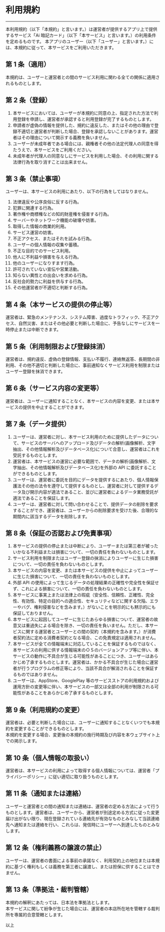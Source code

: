 # 利用規約

---

本利用規約（以下「本規約」と言います。）は運営者が提供するアプリ上で提供するサービス「Ai 暗記カード」（以下「本サービス」と言います。）の利用条件を定めるものです。
本アプリのユーザー（以下「ユーザー」と言います。）には、本規約に従って、本サービスをご利用いただきます。

## 第 1 条（適用）

本規約は、ユーザーと運営者との間のサービス利用に関わる全ての関係に適用されるものとします。

## 第 2 条（登録）

1. 本サービスにおいては、ユーザーが本規約に同意の上、指定された方法で利用登録を申請し、運営者が承認すると利用登録が完了するものとします。
2. 申請者が虚偽の情報を提供した、規約に違反した、またはその他の理由で登録不適切と運営者が判断した場合、登録を承認しないことがあります。運営者はその理由について開示する義務を負いません。
3. ユーザーが未成年者である場合には、親権者その他の法定代理人の同意を得たうえで、本サービスをご利用ください。
4. 未成年者が代理人の同意なしにサービスを利用した場合、その利用に関する法律行為を取り消すことは出来ません。

## 第 3 条（禁止事項）

ユーザーは、本サービスの利用にあたり、以下の行為をしてはなりません。

1. 法律違反や公序良俗に反する行為。
1. 犯罪に関連する行為。
1. 著作権や商標権などの知的財産権を侵害する行為。
1. サーバーやネットワーク機能の破壊や妨害。
1. 取得した情報の商業的利用。
1. サービス運営の妨害。
1. 不正アクセス、またはそれを試みる行為。
1. ユーザーの個人情報の収集や蓄積。
1. 不正な目的でのサービス利用。
1. 他人に不利益や損害を与える行為。
1. 他のユーザーになりすます行為。
1. 許可されていない宣伝や営業活動。
1. 知らない異性との出会いを求める行為。
1. 反社会的勢力に利益を供与する行為。
1. その他運営者が不適切と判断する行為。

## 第 4 条（本サービスの提供の停止等）

運営者は、緊急のメンテナンス、システム障害、過度なトラフィック、不正アクセス、自然災害、またはその他必要と判断した場合に、予告なしにサービスを一時停止または中断できます。

## 第 5 条（利用制限および登録抹消）

運営者は、規約違反、虚偽の登録情報、支払い不履行、連絡無返答、長期間の非利用、その他不適切と判断した場合に、事前通知なくサービス利用を制限またはユーザー登録を抹消できます。

## 第 6 条（サービス内容の変更等）

運営者は、ユーザーに通知することなく、本サービスの内容を変更、または本サービスの提供を中止することができます。

## 第 7 条（データ提供）

1. ユーザーは、運営者に対し、本サービス利用のために提供したデータについて、サービスのサーバへのアップロード及びデータの解析(画像解析、文字抽出、その他情報解析及びデータベース化)について合意し、運営者はこれを受託するものとします。
2. 運営者は、本サービスの運営に必要な範囲で、データの解析(画像解析、文字抽出、その他情報解析及びデータベース化)を外部の API に委託することができるものとします。
3. ユーザーは、運営者に委託を目的にデータを提供するにあたり、個人情報保護法その他の法令を遵守して提供するものとし、運営者に対して提供するデータ及び開示内容が適法であること、並びに運営者によるデータ業務受託が適法であることを保証します。
4. ユーザーは、運営者に対して問い合わせることで、提供データの削除を要求することができ、運営者は、ユーザーからの削除要求を受けた後、合理的な期間内に該当するデータを削除します。

## 第 8 条（保証の否認および免責事項）

1. 本サービスの提供の停止または中断により、ユーザーまたは第三者が被ったいかなる不利益または損害について、一切の責任を負わないものとします。
2. サービス利用を制限またはユーザー登録の抹消によりユーザーに生じた損害について、一切の責任を負わないものとします。
3. 本サービスの内容を変更、または本サービスの提供を中止によってユーザーに生じた損害について、一切の責任を負わないものとします。
4. 外部 API の使用によって生じるデータの処理結果の正確性や完全性を保証せず、これによる損害について、一切の責任を負わないものとします。
5. 本サービスに事実上または法律上の瑕疵（安全性、信頼性、正確性、完全性、有効性、特定の目的への適合性、セキュリティなどに関する欠陥、エラーやバグ、権利侵害などを含みます。）がないことを明示的にも黙示的にも保証しておりません。
6. 本サービスに起因してユーザーに生じたあらゆる損害について、運営者の故意又は重過失による場合を除き、一切の責任を負いません。ただし、本サービスに関する運営者とユーザーとの間の契約（本規約を含みます。）が消費者契約法に定める消費者契約となる場合、この免責規定は適用されません。
7. 本サービスが全ての情報端末に対応していることを保証するものではなく、本サービスの利用に供する情報端末のＯＳのバージョンアップ等に伴い、本サービスの動作に不具合が生じる可能性があることにつき、ユーザーはあらかじめ了承するものとします。運営者は、かかる不具合が生じた場合に運営者が行うプログラムの修正等により、当該不具合が解消されることを保証するものではありません。
8. ユーザーは、AppStore、GooglePlay 等のサービスストアの利用規約および運用方針の変更等に伴い、本サービスの一部又は全部の利用が制限される可能性があることをあらかじめ了承するものとします。

## 第 9 条（利用規約の変更）

運営者は、必要と判断した場合には、ユーザーに通知することなくいつでも本規約を変更することができるものとします。  
本規約を変更する場合、変更後の本規約の施行時期及び内容を本ウェブサイト上での掲示します。

## 第 10 条（個人情報の取扱い）

運営者は、本サービスの利用によって取得する個人情報については、運営者「プライバシーポリシー」に従い適切に取り扱うものとします。

## 第 11 条（通知または連絡）

ユーザーと運営者との間の通知または連絡は、運営者の定める方法によって行うものとします。運営者は、ユーザーから、運営者が別途定める方式に従った変更届け出がない限り、現在登録されている連絡先が有効なものとみなして当該連絡先へ通知または連絡を行い、これらは、発信時にユーザーへ到達したものとみなします。

## 第 12 条（権利義務の譲渡の禁止）

ユーザーは、運営者の書面による事前の承諾なく、利用契約上の地位または本規約に基づく権利もしくは義務を第三者に譲渡し、または担保に供することはできません。

## 第 13 条（準拠法・裁判管轄）

本規約の解釈にあたっては、日本法を準拠法とします。  
本サービスに関して紛争が生じた場合には、運営者の本店所在地を管轄する裁判所を専属的合意管轄とします。

以上

<!-- 以下、機能追加時の項目として残しているものであり、利用規約の内容には含まれない。 -->

<!-- ## 第 3 条（ユーザー ID およびパスワードの管理）

1. ユーザーは、本サービスのログイン ID、パスワード、運営者以外の者が運営するサービス（以下「外部サービス」といいます。）を利用した認証情報（以下「認証情報」といいます。）を自己責任で管理し第三者に譲渡または貸与しないものとします。
2. 外部サービスの登録、利用については、当該外部サービスが規定する各規約の定めに従いユーザー自身の責任で行うものとします。
3. 認証情報の管理不十分、第三者の使用等によって生じた損害または不利益に関する責任はユーザーが負うものとし、運営者は一切の責任を負いません。 -->

<!-- ## 第 4 条（利用料金および支払方法）

1. ユーザーは、本サービスの有料部分の対価として、本サービス及び本ウェブサイトに表示する利用料金を、運営者が指定する方法により支払うものとします。
2. ユーザーが利用料金の支払を遅滞した場合には、ユーザーは上限利率(年 14.6%)の割合による遅延損害金を支払うものとします。 -->

<!-- ## 第 6 条（退会）

ユーザーは、運営者の定める退会手続により、本サービスから退会できるものとします。 -->
